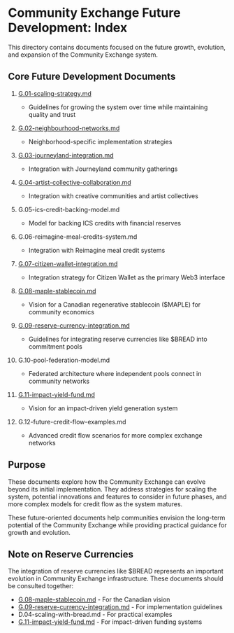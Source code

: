 # Community Exchange Future Development: Index

This directory contains documents focused on the future growth, evolution, and expansion of the Community Exchange system.

## Core Future Development Documents

1. [G.01-scaling-strategy.md](notes/ics/ccc/docs/G-Future/G.01-scaling-strategy.md)
   - Guidelines for growing the system over time while maintaining quality and trust

2. [G.02-neighbourhood-networks.md](notes/ics/ccc/docs/G-Future/G.02-neighbourhood-networks.md)
   - Neighborhood-specific implementation strategies

3. [G.03-journeyland-integration.md](notes/ics/ccc/docs/G-Future/G.03-journeyland-integration.md)
   - Integration with Journeyland community gatherings

4. [G.04-artist-collective-collaboration.md](notes/ics/ccc/docs/G-Future/G.04-artist-collective-collaboration.md)
   - Integration with creative communities and artist collectives

5. G.05-ics-credit-backing-model.md
   - Model for backing ICS credits with financial reserves

6. G.06-reimagine-meal-credits-system.md
   - Integration with Reimagine meal credit systems

7. [G.07-citizen-wallet-integration.md](notes/ics/ccc/docs/G-Future/G.07-citizen-wallet-integration.md)
   - Integration strategy for Citizen Wallet as the primary Web3 interface

8. [G.08-maple-stablecoin.md](notes/ics/ccc/docs/G-Future/G.08-maple-stablecoin.md)
   - Vision for a Canadian regenerative stablecoin ($MAPLE) for community economics

9. [G.09-reserve-currency-integration.md](notes/ics/ccc/docs/G-Future/G.09-reserve-currency-integration.md)
   - Guidelines for integrating reserve currencies like $BREAD into commitment pools

10. G.10-pool-federation-model.md
    - Federated architecture where independent pools connect in community networks

11. [G.11-impact-yield-fund.md](notes/ics/ccc/docs/G-Future/G.11-impact-yield-fund.md)
    - Vision for an impact-driven yield generation system

12. G.12-future-credit-flow-examples.md
    - Advanced credit flow scenarios for more complex exchange networks

## Purpose

These documents explore how the Community Exchange can evolve beyond its initial implementation. They address strategies for scaling the system, potential innovations and features to consider in future phases, and more complex models for credit flow as the system matures.

These future-oriented documents help communities envision the long-term potential of the Community Exchange while providing practical guidance for growth and evolution.

## Note on Reserve Currencies

The integration of reserve currencies like $BREAD represents an important evolution in Community Exchange infrastructure. These documents should be consulted together:
- [G.08-maple-stablecoin.md](notes/ics/ccc/docs/G-Future/G.08-maple-stablecoin.md) - For the Canadian vision
- [G.09-reserve-currency-integration.md](notes/ics/ccc/docs/G-Future/G.09-reserve-currency-integration.md) - For implementation guidelines
- D.04-scaling-with-bread.md - For practical examples
- [G.11-impact-yield-fund.md](notes/ics/ccc/docs/G-Future/G.11-impact-yield-fund.md) - For impact-driven funding systems